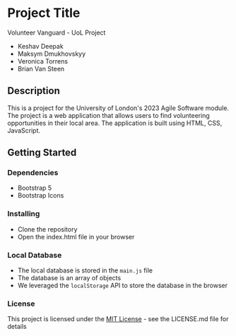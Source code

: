 # Project Title
Volunteer Vanguard - UoL Project

- Keshav Deepak
- Maksym Dmukhovskyy
- Veronica Torrens
- Brian Van Steen

## Description
This is a project for the University of London's 2023 Agile Software module. 
The project is a web application that allows users to find volunteering opportunities in their local area. 
The application is built using HTML, CSS, JavaScript.

## Getting Started

### Dependencies
* Bootstrap 5
* Bootstrap Icons

### Installing
* Clone the repository
* Open the index.html file in your browser

### Local Database
* The local database is stored in the `main.js` file
* The database is an array of objects
* We leveraged the `localStorage` API to store the database in the browser

### License
This project is licensed under the [MIT License](https://en.wikipedia.org/wiki/MIT_License) - see the LICENSE.md file for details
